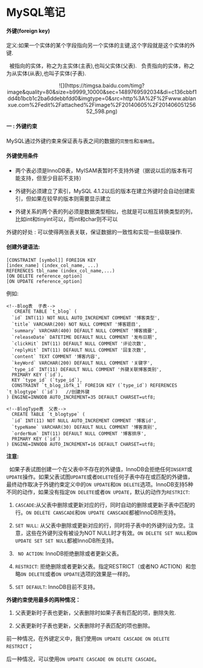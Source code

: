 <h1>MySQL笔记</h1>

<h4>外键(foreign key)</h4>
定义:如果一个实体的某个字段指向另一个实体的主键,这个字段就是这个实体的外键.

&nbsp;&nbsp;被指向的实体，称之为主实体(主表),也叫父实体(父表).
&nbsp;&nbsp;负责指向的实体，称之为从实体(从表),也叫子实体(子表).
<center>
![](https://timgsa.baidu.com/timg?image&quality=80&size=b9999_10000&sec=1489769592034&di=c136cbbf1dd4b1bcb1c2ba6ddebbfdd0&imgtype=0&src=http%3A%2F%2Fwww.ablanxue.com%2Fedit%2Fattached%2Fimage%2F20140605%2F20140605125652_598.png)
</center>

<!--more-->
<h4>一 : 外键约束</h4>

 MySQL通过外键约束来保证表与表之间的数据的`完整性`和`准确性`。
 
 <h4>外键使用条件</h4>
 
  * 两个表必须是InnoDB表，MyISAM表暂时不支持外键（据说以后的版本有可能支持，但至少目前不支持）
 
 * 外键列必须建立了索引，MySQL 4.1.2以后的版本在建立外键时会自动创建索引，但如果在较早的版本则需要显示建立
 
 * 外键关系的两个表的列必须是数据类型相似，也就是可以相互转换类型的列，比如int和tinyint可以，而int和char则不可以
 
 外键的好处 : 可以使得两张表关联，保证数据的一致性和实现一些级联操作.
 
  <h4>创建外键语法:</h4>
  	
  	[CONSTRAINT [symbol]] FOREIGN KEY
	[index_name] (index_col_name, ...)
	REFERENCES tbl_name (index_col_name,...)
	[ON DELETE reference_option]
	[ON UPDATE reference_option]
	
例如:

	<!--Blog表  子表-->
	   CREATE TABLE `t_blog` (
	  `id` INT(11) NOT NULL AUTO_INCREMENT COMMENT '博客类型',
	  `title` VARCHAR(200) NOT NULL COMMENT '博客题目',
	  `summary` VARCHAR(400) DEFAULT NULL COMMENT '博客摘要',
	  `releaseDate` DATETIME DEFAULT NULL COMMENT '发布日期',
	  `clickHit` INT(11) DEFAULT NULL COMMENT '评论次数',
	  `replyHit` INT(11) DEFAULT NULL COMMENT '回复次数',
	  `content` TEXT COMMENT '博客内容',
	  `keyWord` VARCHAR(200) DEFAULT NULL COMMENT '关键字',
	  `type_id` INT(11) DEFAULT NULL COMMENT '外键关联博客类别',
	  PRIMARY KEY (`id`),
	  KEY `type_id` (`type_id`),
	  CONSTRAINT `t_blog_ibfk_1` FOREIGN KEY (`type_id`) REFERENCES `t_blogtype` (`id`)   //创建外键
	) ENGINE=INNODB AUTO_INCREMENT=35 DEFAULT CHARSET=utf8;
	
	<!--BlogType表  父表-->
	  CREATE TABLE `t_blogtype` (
	  `id` INT(11) NOT NULL AUTO_INCREMENT COMMENT '博客id',
	  `typeName` VARCHAR(30) DEFAULT NULL COMMENT '博客类别',
	  `orderNum` INT(11) DEFAULT NULL COMMENT '博客排序',
	  PRIMARY KEY (`id`)
	) ENGINE=INNODB AUTO_INCREMENT=16 DEFAULT CHARSET=utf8;


<b>注意:</b>

&nbsp;&nbsp;如果子表试图创建一个在父表中不存在的外键值，InnoDB会拒绝任何`INSERT`或`UPDATE`操作。如果父表试图`UPDATE`或者`DELETE`任何子表中存在或匹配的外键值，最终动作取决于外键约束定义中的`ON UPDATE`和`ON DELETE`选项。InnoDB支持5种不同的动作，如果没有指定`ON DELETE`或者`ON UPDATE`，默认的动作为`RESTRICT`:

1. `CASCADE`:从父表中删除或更新对应的行，同时自动的删除或更新子表中匹配的行。`ON DELETE CANSCADE`和`ON UPDATE CANSCADE`都被InnoDB所支持。

  2. `SET NULL`: 从父表中删除或更新对应的行，同时将子表中的外键列设为空。注意，这些在外键列没有被设为NOT NULL时才有效。`ON DELETE SET NULL`和`ON UPDATE SET SET NULL`都被InnoDB所支持。

  3. ` NO ACTION`: InnoDB拒绝删除或者更新父表。

  4. `RESTRICT`: 拒绝删除或者更新父表。指定RESTRICT（或者NO ACTION）和忽略`ON DELETE`或者`ON UPDATE`选项的效果是一样的。

  5. `SET DEFAULT`: InnoDB目前不支持。
  
  <b>外键约束使用最多的两种情况：</b>
  
  1. 父表更新时子表也更新，父表删除时如果子表有匹配的项，删除失败.

2. 父表更新时子表也更新，父表删除时子表匹配的项也删除。

 前一种情况，在外键定义中，我们使用`ON UPDATE CASCADE ON DELETE RESTRICT`；
  
  后一种情况，可以使用`ON UPDATE CASCADE ON DELETE CASCADE`。
  
  


